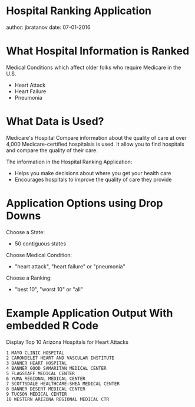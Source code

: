 Hospital Ranking Application
========================================================
author: jbratanov
date:  07-01-2016

What Hospital Information is Ranked
========================================================
Medical Conditions which affect older folks who require Medicare in the U.S.  
- Heart Attack
- Heart Failure
- Pneumonia




What Data is Used?
========================================================
Medicare's Hospital Compare information about the quality of care at over 4,000 Medicare-certified hospitalsis is used. It allow you to find hospitals and compare the quality of their care.

The information in the Hospital Ranking Application: 
- Helps you make decisions about where you get your health care
- Encourages hospitals to improve the quality of care they provide 



Application Options using Drop Downs
========================================================
Choose a State:
 - 50 contiguous states

Choose Medical Condition:
  - "heart attack", "heart failure" or "pneumonia"
      
Choose a Ranking:
  - "best 10", "worst 10" or "all"


Example Application Output With embedded R Code
========================================================
Display Top 10 Arizona Hospitals for Heart Attacks

```
1 MAYO CLINIC HOSPITAL
2 CARONDELET HEART AND VASCULAR INSTITUTE
3 BANNER HEART HOSPITAL
4 BANNER GOOD SAMARITAN MEDICAL CENTER
5 FLAGSTAFF MEDICAL CENTER
6 YUMA REGIONAL MEDICAL CENTER
7 SCOTTSDALE HEALTHCARE-SHEA MEDICAL CENTER
8 BANNER DESERT MEDICAL CENTER
9 TUCSON MEDICAL CENTER
10 WESTERN ARIZONA REGIONAL MEDICAL CTR
```
